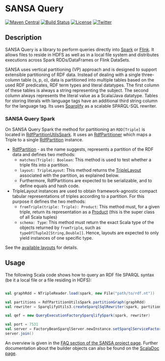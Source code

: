 # SANSA Query
[![Maven Central](https://maven-badges.herokuapp.com/maven-central/net.sansa-stack/sansa-query-parent_2.11/badge.svg)](https://maven-badges.herokuapp.com/maven-central/net.sansa-stack/sansa-query-parent_2.11)
[![Build Status](https://ci.aksw.org/jenkins/job/SANSA-Query/job/develop/badge/icon)](https://ci.aksw.org/jenkins/job/SANSA-Query/job/develop/)
[![License](https://img.shields.io/badge/License-Apache%202.0-blue.svg)](https://opensource.org/licenses/Apache-2.0)
[![Twitter](https://img.shields.io/twitter/follow/SANSA_Stack.svg?style=social)](https://twitter.com/SANSA_Stack)

## Description
SANSA Query is a library to perform queries directly into [Spark](https://spark.apache.org) or [Flink](https://flink.apache.org). It allows files to reside in HDFS as well as in a local file system and distributes executions across Spark RDDs/DataFrames or Flink DataSets.

SANSA uses vertical partitioning (VP) approach and is designed to support extensible partitioning of RDF data. Instead of dealing with a single three-column table (s, p, o), data is partitioned into multiple tables based on the used RDF predicates, RDF term types and literal datatypes. The first column of these tables is always a string representing the subject. The second column always represents the literal value as a Scala/Java datatype. Tables for storing literals with language tags have an additional third string column for the language tag. Its uses [Sparqlify](https://github.com/AKSW/Sparqlify) as a scalable SPARQL-SQL rewriter.

### SANSA Query Spark
On SANSA Query Spark the method for partitioning an `RDD[Triple]` is located in [RdfPartitionUtilsSpark](https://github.com/SANSA-Stack/SANSA-RDF/blob/develop/sansa-rdf-spark-parent/sansa-rdf-spark-core/src/main/scala/net/sansa_stack/rdf/spark/partition/core/RdfPartitionUtilsSpark.scala). It uses an [RdfPartitioner](https://github.com/SANSA-Stack/SANSA-RDF/blob/develop/sansa-rdf-partition-parent/sansa-rdf-partition-core/src/main/scala/net/sansa_stack/rdf/partition/core/RdfPartitioner.scala) which maps a Triple to a single [RdfPartition](https://github.com/SANSA-Stack/SANSA-RDF/blob/develop/sansa-rdf-partition-parent/sansa-rdf-partition-core/src/main/scala/net/sansa_stack/rdf/partition/core/RdfPartition.scala) instance.

* [RdfPartition](https://github.com/SANSA-Stack/SANSA-RDF/blob/develop/sansa-rdf-partition-parent/sansa-rdf-partition-core/src/main/scala/net/sansa_stack/rdf/partition/core/RdfPartition.scala) - as the name suggests, represents a partition of the RDF data and defines two methods:
  * `matches(Triple): Boolean`: This method is used to test whether a triple fits into a partition.
  * `layout: TripleLayout`: This method returns the [TripleLayout](https://github.com/SANSA-Stack/SANSA-RDF/blob/develop/sansa-rdf-partition-parent/sansa-rdf-partition-core/src/main/scala/net/sansa_stack/rdf/partition/layout/TripleLayout.scala) associated with the partition, as explained below.
  * Furthermore, RdfPartitions are expected to be serializable, and to define equals and hash code.
* TripleLayout instances are used to obtain framework-agnostic compact tabular representations of triples according to a partition. For this purpose it defines the two methods:
  * `fromTriple(triple: Triple): Product`: This method must, for a given triple, return its representation as a [Product](https://www.scala-lang.org/files/archive/api/2.11.8/index.html#scala.Product) (this is the super class of all Scala tuples)
  * `schema: Type`: This method must return the exact Scala type of the objects returned by `fromTriple`, such as `typeOf[Tuple2[String,Double]]`. Hence, layouts are expected to only yield instances of one specific type.

See the [available layouts](https://github.com/SANSA-Stack/SANSA-RDF/tree/develop/sansa-rdf-partition-parent/sansa-rdf-partition-core/src/main/scala/net/sansa_stack/rdf/partition/layout) for details.

## Usage

The following Scala code shows how to query an RDF file SPARQL syntax (be it a local file or a file residing in HDFS):
```scala

val graphRdd = NTripleReader.load(spark, new File("path/to/rdf.nt"))

val partitions = RdfPartitionUtilsSpark.partitionGraph(graphRdd)
val rewriter = SparqlifyUtils3.createSparqlSqlRewriter(spark, partitions)

val qef = new QueryExecutionFactorySparqlifySpark(spark, rewriter)

val port = 7531
val server = FactoryBeanSparqlServer.newInstance.setSparqlServiceFactory(qef).setPort(port).create()
server.join()


```
An overview is given in the [FAQ section of the SANSA project page](http://sansa-stack.net/faq/#sparql-queries). Further documentation about the builder objects can also be found on the [ScalaDoc page](http://sansa-stack.net/scaladocs/).

